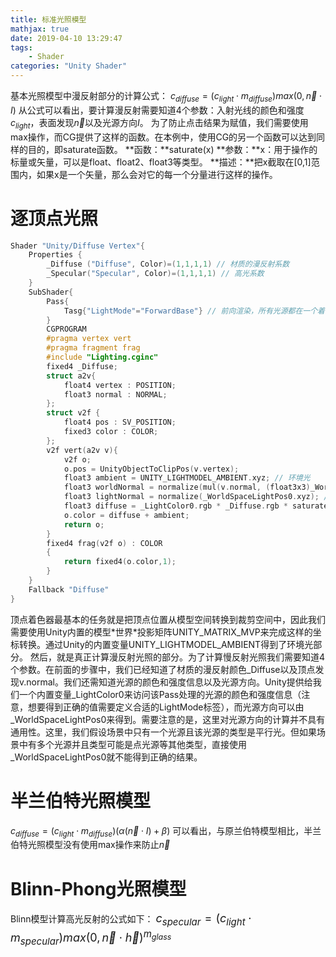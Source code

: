 ```yaml
---
title: 标准光照模型
mathjax: true
date: 2019-04-10 13:29:47
tags:
    - Shader
categories: "Unity Shader"
---
```

基本光照模型中漫反射部分的计算公式：
$c_{diffuse}=(c_{light} \cdot m_{diffuse})max(0, \vec{n} \cdot I)$
从公式可以看出，要计算漫反射需要知道4个参数：入射光线的颜色和强度$c_{light}$，表面发现$\vec{n}$以及光源方向$I$。
为了防止点击结果为赋值，我们需要使用max操作，而CG提供了这样的函数。在本例中，使用CG的另一个函数可以达到同样的目的，即saturate函数。
**函数：**saturate(x)
**参数：**x：用于操作的标量或矢量，可以是float、float2、float3等类型。
**描述：**把x截取在[0,1]范围内，如果x是一个矢量，那么会对它的每一个分量进行这样的操作。

# 逐顶点光照
```c
Shader "Unity/Diffuse Vertex"{
    Properties {
        _Diffuse ("Diffuse", Color)=(1,1,1,1) // 材质的漫反射系数
        _Specular("Specular", Color)=(1,1,1,1) // 高光系数
    }   
    SubShader{
        Pass{
            Tasg{"LightMode"="ForwardBase"} // 前向渲染，所有光源都在一个着色器中进行
        }
        CGPROGRAM
        #pragma vertex vert
        #pragma fragment frag
        #include "Lighting.cginc"
        fixed4 _Diffuse;
        struct a2v{
            float4 vertex : POSITION;
            float3 normal : NORMAL;
        };
        struct v2f {
            float4 pos : SV_POSITION;
            fixed3 color : COLOR;
        };
        v2f vert(a2v v){
            v2f o;
            o.pos = UnityObjectToClipPos(v.vertex);
            float3 ambient = UNITY_LIGHTMODEL_AMBIENT.xyz; // 环境光
            float3 worldNormal = normalize(mul(v.normal, (float3x3)_World2Object)); // 世界法线
            float3 lightNormal = normalize(_WorldSpaceLightPos0.xyz); // 光的方向
            float3 diffuse = _LightColor0.rgb * _Diffuse.rgb * saturate(dot(worldNormal, lightNormal));
            o.color = diffuse + ambient;
            return o;
        }
        fixed4 frag(v2f o) : COLOR
        {
            return fixed4(o.color,1);
        }
    }
    Fallback "Diffuse"
}
```
顶点着色器最基本的任务就是把顶点位置从模型空间转换到裁剪空间中，因此我们需要使用Unity内置的模型\*世界\*投影矩阵UNITY_MATRIX_MVP来完成这样的坐标转换。通过Unity的内置变量UNITY_LIGHTMODEL_AMBIENT得到了环境光部分。
然后，就是真正计算漫反射光照的部分。为了计算慢反射光照我们需要知道4个参数。在前面的步骤中，我们已经知道了材质的漫反射颜色_Diffuse以及顶点发现v.normal。我们还需知道光源的颜色和强度信息以及光源方向。Unity提供给我们一个内置变量_LightColor0来访问该Pass处理的光源的颜色和强度信息（注意，想要得到正确的值需要定义合适的LightMode标签），而光源方向可以由_WorldSpaceLightPos0来得到。需要注意的是，这里对光源方向的计算并不具有通用性。这里，我们假设场景中只有一个光源且该光源的类型是平行光。但如果场景中有多个光源并且类型可能是点光源等其他类型，直接使用_WorldSpaceLightPos0就不能得到正确的结果。

# 半兰伯特光照模型

$c_{diffuse}=(c_{light}\cdot m_{diffuse})(\alpha (\vec {n}\cdot I)+\beta)$
可以看出，与原兰伯特模型相比，半兰伯特光照模型没有使用max操作来防止$\vec {n}$

# Blinn-Phong光照模型

Blinn模型计算高光反射的公式如下：
<font size="4">
$c_{specular}=(c_{light} \cdot m_{specular})max(0,\vec{n} \cdot \vec{h})^{m_{glass}}$    
</font>
